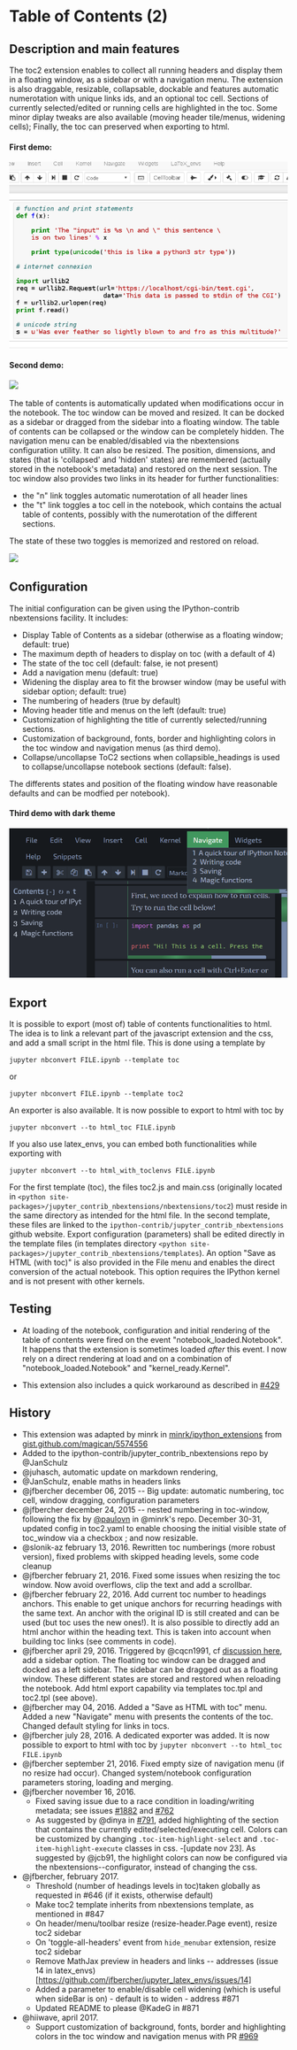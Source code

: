 # Table of Contents (2)

## Description and main features

The toc2 extension enables to collect all running headers and display them in a floating window, as a sidebar or with a navigation menu. The extension is also draggable, resizable, collapsable, dockable and features automatic numerotation with unique links ids, and an optional toc cell. Sections of currently selected/edited or running cells are highlighted in the toc. Some minor diplay tweaks are also available (moving header tile/menus, widening cells); Finally, the toc can preserved when exporting to html.

#### First demo:
![](demo.gif)

#### Second demo:
![](demo2.gif)

The table of contents is automatically updated when modifications occur in the notebook. The toc window can be moved and resized. It can be docked as a sidebar or dragged from the sidebar into a floating window. The table of contents can be collapsed or the window can be completely hidden. The navigation menu can be enabled/disabled via the nbextensions configuration utility. It can also be resized. The position, dimensions, and states (that is 'collapsed' and 'hidden' states) are remembered (actually stored in the notebook's metadata) and restored on the next session. The toc window also provides two links in its header for further functionalities:

- the "n" link toggles automatic numerotation of all header lines
- the "t" link toggles a toc cell in the notebook, which contains the actual table of contents, possibly with the numerotation of the different sections. 

The state of these two toggles is memorized and restored on reload. 

![](image.png) 

## Configuration
The initial configuration can be given using the IPython-contrib nbextensions facility. It includes:

- Display Table of Contents as a sidebar (otherwise as a floating window; default: true) 
- The maximum depth of headers to display on toc (with a default of 4)
- The state of the toc cell (default: false, ie not present)
- Add a navigation menu (default: true)
- Widening the display area to fit the browser window (may be useful with sidebar option; default: true)    
- The numbering of headers (true by default)
- Moving header title and menus on the left (default: true)
- Customization of highlighting the title of currently selected/running sections.  
- Customization of background, fonts, border and highlighting colors in the toc window and navigation menus (as third demo).
- Collapse/uncollapse ToC2 sections when collapsible_headings is used to collapse/uncollapse notebook sections (default: false).

The differents states and position of the floating window have reasonable defaults and can be modfied per notebook). 

#### Third demo with dark theme
![](demo_dark.png) 

## Export
It is possible to export (most of) table of contents functionalities to html. The idea is to link a relevant part of the javascript
extension and the css, and add a small script in the html file. This is done using a template by
```
jupyter nbconvert FILE.ipynb --template toc
```
or 
```
jupyter nbconvert FILE.ipynb --template toc2
```
An exporter is also available. It is now possible to export to html with toc by 
```
jupyter nbconvert --to html_toc FILE.ipynb 
```
If you also use latex_envs, you can embed both functionalities while exporting with 
```
jupyter nbconvert --to html_with_toclenvs FILE.ipynb 
```

For the first template (toc), the files toc2.js and main.css (originally located in `<python site-packages>/jupyter_contrib_nbextensions/nbextensions/toc2`)
must reside in the same directory as intended for the html file.
In the second template, these files are linked to the
`ipython-contrib/jupyter_contrib_nbextensions` github website.
Export configuration (parameters) shall be edited directly in the template
files (in templates directory `<python site-packages>/jupyter_contrib_nbextensions/templates`).
An option "Save as HTML (with toc)" is also provided in the File menu and
enables the direct conversion of the actual notebook.
This option requires the IPython kernel and is not present with other kernels.

 
## Testing 
- At loading of the notebook, configuration and initial rendering of the table of contents were fired on the event "notebook_loaded.Notebook". It happens that the extension is sometimes loaded *after* this event. I now rely  on a direct rendering at load and on a combination of  "notebook_loaded.Notebook" and "kernel_ready.Kernel". 

- This extension also includes a quick workaround as described in [#429](https://github.com/ipython-contrib/jupyter_contrib_nbextensions/pull/429)

## History

- This extension was adapted by minrk in [minrk/ipython_extensions](https://github.com/minrk/ipython_extensions)
  from [gist.github.com/magican/5574556](https://gist.github.com/magican/5574556)
- Added to the ipython-contrib/jupyter_contrib_nbextensions repo by @JanSchulz
- @juhasch, automatic update on markdown rendering, 
- @JanSchulz, enable maths in headers links
- @jfbercher december 06, 2015 -- Big update: automatic numbering, toc cell, window dragging, configuration parameters
- @jfbercher december 24, 2015 -- nested numbering in toc-window, following the fix by [@paulovn](https://github.com/minrk/ipython_extensions/pull/53) in @minrk's repo. December 30-31, updated config in toc2.yaml to enable choosing the initial visible state of toc_window via a checkbox ; and now resizable. 
- @slonik-az february 13, 2016. Rewritten toc numberings (more robust version), fixed problems with skipped heading levels, some code cleanup
- @jfbercher february 21, 2016. Fixed some issues when resizing the toc window. Now avoid overflows, clip the text and add a scrollbar. 
- @jfbercher february 22, 2016. Add current toc number to headings anchors. This enable to get unique anchors for recurring headings with the same text. An anchor with the original ID is still created and can be used (but toc uses the new ones!). It is also possible to directly add an html anchor within the heading text. This is taken into account when building toc links (see comments in code). 
- @jfbercher april 29, 2016. Triggered by @cqcn1991, cf [discussion here](https://github.com/ipython-contrib/jupyter_contrib_nbextensions/issues/532),  add a sidebar option. The floating toc window can be dragged and docked as a left sidebar. The sidebar can be dragged out as a floating window. These different states are stored and restored when reloading the notebook. Add html export capability via templates toc.tpl and toc2.tpl (see above).
- @jfbercher may 04, 2016. Added a "Save as HTML with toc" menu. Added a new "Navigate" menu with presents the contents of the toc. Changed default styling for links in tocs. 
- @jfbercher july 28, 2016. A dedicated exporter was added.  It is now possible to export to html with toc by  `jupyter nbconvert --to html_toc FILE.ipynb`
- @jfbercher september 21, 2016. Fixed empty size of navigation menu (if no resize had occur). Changed system/notebook configuration parameters storing, loading and merging.
- @jfbercher november 16, 2016. 
     - Fixed saving issue due to a race condition in loading/writing metadata; see issues [#1882](https://github.com/jupyter/notebook/issues/1882#issuecomment-260671282) and [#762](https://github.com/ipython-contrib/jupyter_contrib_nbextensions/issues/762)
     - As suggested by @dinya in [#791](https://github.com/ipython-contrib/jupyter_contrib_nbextensions/issues/791), added highlighting of the section that contains the currently edited/selected/executing cell. Colors can be customized by changing `.toc-item-highlight-select` and `.toc-item-highlight-execute` classes in css. 
     -[update nov 23]. As suggested by @jcb91, the highlight colors can now be configured via the nbextensions--configurator, instead of changing the css.  
- @jfbercher, february 2017.
     - Threshold (number of headings levels in toc)taken globally as requested in #646 (if it exists, otherwise default)
     - Make toc2 template inherits from nbextensions template, as mentioned in #847
     - On header/menu/toolbar resize (resize-header.Page event), resize toc2 sidebar  
     - On 'toggle-all-headers' event from `hide_menubar` extension, resize toc2 sidebar
     - Remove MathJax preview in headers and links -- addresses (issue 14 in latex_envs)[https://github.com/jfbercher/jupyter_latex_envs/issues/14]
     - Added a parameter to enable/disable cell widening (which is useful when sideBar is on) - default is to widen - address #871
     - Updated README to please @KadeG in #871
- @hiiwave, april 2017.
     - Support customization of background, fonts, border and highlighting colors in the toc window and navigation menus with PR [#969](https://github.com/ipython-contrib/jupyter_contrib_nbextensions/pull/969)

